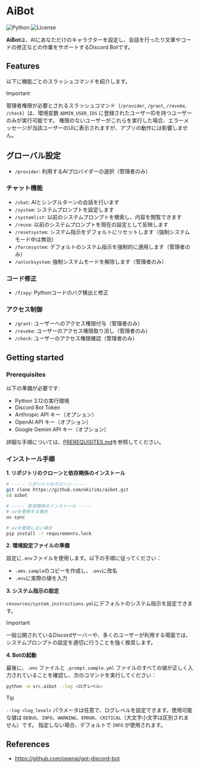 # AiBot

![Python](https://img.shields.io/badge/Python-3.12-blue.svg?logo=python&logoColor=white&style=flat&labelColor=24292e)
![License](https://img.shields.io/badge/License-BSD--3--Clause-orange.svg?style=flat&labelColor=24292e)

**AiBot**は、AIにあなただけのキャラクターを設定し、会話を行ったり文章やコードの修正などの作業をサポートするDiscord Botです。

## Features

以下に機能ごとのスラッシュコマンドを紹介します。

> [!IMPORTANT]
> 管理者権限が必要とされるスラッシュコマンド（`/provider`, `/grant`, `/revoke`, `/check`）は、環境変数 `ADMIN_USER_IDS` に登録されたユーザーIDを持つユーザーのみが実行可能です。
> 権限のないユーザーがこれらを実行した場合、エラーメッセージが当該ユーザーのUIに表示されますが、アプリの動作には影響しません。

## グローバル設定
- `/provider`: 利用するAIプロバイダーの選択（管理者のみ）

### チャット機能
- `/chat`: AIとシングルターンの会話を行います
- `/system`: システムプロンプトを設定します
- `/systemlist`: 以前のシステムプロンプトを検索し、内容を閲覧できます
- `/reuse`: 以前のシステムプロンプトを現在の設定として反映します
- `/resetsystem`: システム指示をデフォルトにリセットします（強制システムモード中は無効）
- `/forcesystem`: デフォルトのシステム指示を強制的に適用します（管理者のみ）
- `/unlocksystem`: 強制システムモードを解除します（管理者のみ）

### コード修正
- `/fixpy`: Pythonコードのバグ検出と修正

### アクセス制御
- `/grant`: ユーザーへのアクセス権限付与（管理者のみ）
- `/revoke`: ユーザーのアクセス権限取り消し（管理者のみ）
- `/check`: ユーザーのアクセス権限確認（管理者のみ）

## Getting started

### Prerequisites

以下の準備が必要です:
- Python 3.12の実行環境
- Discord Bot Token
- Anthropic API キー（オプション）
- OpenAI API キー（オプション）
- Google Gemini API キー（オプション）

詳細な手順については、[PREREQUISITES.md](https://github.com/okirimi/aibot/blob/main/docs/PREREQUISITES.md)を参照してください。

### インストール手順

**1. リポジトリのクローンと依存関係のインストール**

```bash
# ----- リポジトリのクローン -----
git clone https://github.com/okirimi/aibot.git
cd aibot

# ----- 依存関係のインストール -----
# uvを使用する場合
uv sync

# uvを使用しない場合
pip install -r requirements.lock
```

**2. 環境設定ファイルの準備**

設定に`.env`ファイルを使用します。以下の手順に従ってください：
- `.emv.sample`のコピーを作成し、`.env`に改名
- `.env`に実際の値を入力

**3. システム指示の設定**

`resources/system_instructions.yml`にデフォルトのシステム指示を設定できます。

> [!IMPORTANT]
> 一般公開されているDiscordサーバーや、多くのユーザーが利用する場面では、システムプロンプトの設定を適切に行うことを強く推奨します。

**4. Botの起動**

最後に、`.env` ファイルと `.prompt.sample.yml` ファイルのすべての値が正しく入力されていることを確認し、次のコマンドを実行してください：

```bash
python -m src.aibot --log <ログレベル>
```

> [!TIP]
> `--log <log_level>` パラメータは任意で、ログレベルを設定できます。使用可能な値は `DEBUG`、`INFO`、`WARNING`、`ERROR`、`CRITICAL`（大文字小文字は区別されません）です。
> 指定しない場合、デフォルトで `INFO` が使用されます。

## References

- https://github.com/openai/gpt-discord-bot
